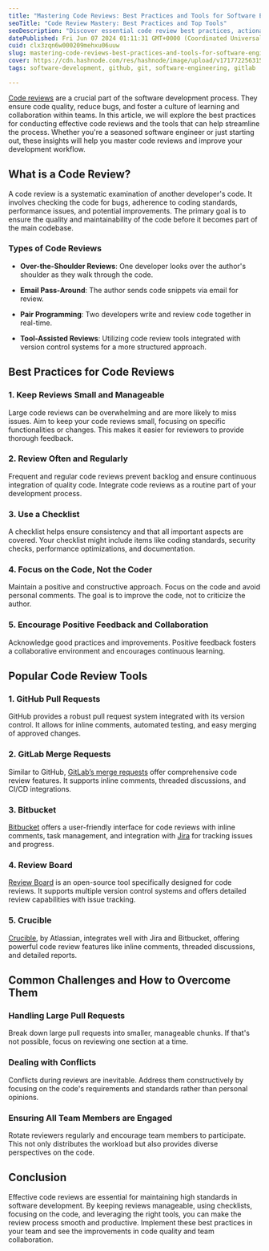```yaml
---
title: "Mastering Code Reviews: Best Practices and Tools for Software Engineers"
seoTitle: "Code Review Mastery: Best Practices and Top Tools"
seoDescription: "Discover essential code review best practices, actionable tips, and top tools to enhance code quality and team collaboration in software development."
datePublished: Fri Jun 07 2024 01:11:31 GMT+0000 (Coordinated Universal Time)
cuid: clx3zqn6w000209mehxu06uuw
slug: mastering-code-reviews-best-practices-and-tools-for-software-engineers
cover: https://cdn.hashnode.com/res/hashnode/image/upload/v1717722563156/669eb28c-fe8e-4211-9f10-d54c5c10701e.png
tags: software-development, github, git, software-engineering, gitlab

---
```


[Code reviews](https://en.wikipedia.org/wiki/Code_review) are a crucial part of the software development process. They ensure code quality, reduce bugs, and foster a culture of learning and collaboration within teams. In this article, we will explore the best practices for conducting effective code reviews and the tools that can help streamline the process. Whether you're a seasoned software engineer or just starting out, these insights will help you master code reviews and improve your development workflow.

## What is a Code Review?

A code review is a systematic examination of another developer's code. It involves checking the code for bugs, adherence to coding standards, performance issues, and potential improvements. The primary goal is to ensure the quality and maintainability of the code before it becomes part of the main codebase.

### Types of Code Reviews

* **Over-the-Shoulder Reviews**: One developer looks over the author's shoulder as they walk through the code.
    
* **Email Pass-Around**: The author sends code snippets via email for review.
    
* **Pair Programming**: Two developers write and review code together in real-time.
    
* **Tool-Assisted Reviews**: Utilizing code review tools integrated with version control systems for a more structured approach.
    

## Best Practices for Code Reviews

### 1\. Keep Reviews Small and Manageable

Large code reviews can be overwhelming and are more likely to miss issues. Aim to keep your code reviews small, focusing on specific functionalities or changes. This makes it easier for reviewers to provide thorough feedback.

### 2\. Review Often and Regularly

Frequent and regular code reviews prevent backlog and ensure continuous integration of quality code. Integrate code reviews as a routine part of your development process.

### 3\. Use a Checklist

A checklist helps ensure consistency and that all important aspects are covered. Your checklist might include items like coding standards, security checks, performance optimizations, and documentation.

### 4\. Focus on the Code, Not the Coder

Maintain a positive and constructive approach. Focus on the code and avoid personal comments. The goal is to improve the code, not to criticize the author.

### 5\. Encourage Positive Feedback and Collaboration

Acknowledge good practices and improvements. Positive feedback fosters a collaborative environment and encourages continuous learning.

## Popular Code Review Tools

### 1\. GitHub Pull Requests

GitHub provides a robust pull request system integrated with its version control. It allows for inline comments, automated testing, and easy merging of approved changes.

### 2\. GitLab Merge Requests

Similar to GitHub, [GitLab’s merge requests](https://docs.gitlab.com/ee/user/project/merge_requests/) offer comprehensive code review features. It supports inline comments, threaded discussions, and CI/CD integrations.

### 3\. Bitbucket

[Bitbucket](https://bitbucket.org/product/features/code-review) offers a user-friendly interface for code reviews with inline comments, task management, and integration with [Jira](https://jira.atlassian.com) for tracking issues and progress.

### 4\. Review Board

[Review Board](https://www.reviewboard.org) is an open-source tool specifically designed for code reviews. It supports multiple version control systems and offers detailed review capabilities with issue tracking.

### 5\. Crucible

[Crucible](https://www.atlassian.com/software/crucible), by Atlassian, integrates well with Jira and Bitbucket, offering powerful code review features like inline comments, threaded discussions, and detailed reports.

## Common Challenges and How to Overcome Them

### Handling Large Pull Requests

Break down large pull requests into smaller, manageable chunks. If that's not possible, focus on reviewing one section at a time.

### Dealing with Conflicts

Conflicts during reviews are inevitable. Address them constructively by focusing on the code's requirements and standards rather than personal opinions.

### Ensuring All Team Members are Engaged

Rotate reviewers regularly and encourage team members to participate. This not only distributes the workload but also provides diverse perspectives on the code.

## Conclusion

Effective code reviews are essential for maintaining high standards in software development. By keeping reviews manageable, using checklists, focusing on the code, and leveraging the right tools, you can make the review process smooth and productive. Implement these best practices in your team and see the improvements in code quality and team collaboration.